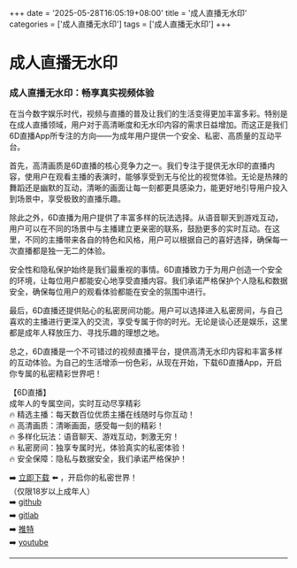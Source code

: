 +++
date = '2025-05-28T16:05:19+08:00'
title = '成人直播无水印'
categories = ['成人直播无水印']
tags = ['成人直播无水印']
+++

# 成人直播无水印

### 成人直播无水印：畅享真实视频体验

在当今数字娱乐时代，视频与直播的普及让我们的生活变得更加丰富多彩。特别是在成人直播领域，用户对于高清晰度和无水印内容的需求日益增加。而这正是我们6D直播App所专注的方向——为成年用户提供一个安全、私密、高质量的互动平台。

首先，高清画质是6D直播的核心竞争力之一。我们专注于提供无水印的直播内容，使用户在观看主播的表演时，能够享受到无与伦比的视觉体验。无论是热辣的舞蹈还是幽默的互动，清晰的画面让每一刻都更具感染力，能更好地引导用户投入到场景中，享受极致的直播乐趣。

除此之外，6D直播为用户提供了丰富多样的玩法选择。从语音聊天到游戏互动，用户可以在不同的场景中与主播建立更亲密的联系，鼓励更多的实时互动。在这里，不同的主播带来各自的特色和风格，用户可以根据自己的喜好选择，确保每一次直播都是独一无二的体验。

安全性和隐私保护始终是我们最重视的事情。6D直播致力于为用户创造一个安全的环境，让每位用户都能安心地享受直播内容。我们承诺严格保护个人隐私和数据安全，确保每位用户的观看体验都能在安全的氛围中进行。

最后，6D直播还提供贴心的私密房间功能。用户可以选择进入私密房间，与自己喜欢的主播进行更深入的交流，享受专属于你的时光。无论是谈心还是娱乐，这里都是成年人释放压力、寻找乐趣的理想之地。

总之，6D直播是一个不可错过的视频直播平台，提供高清无水印内容和丰富多样的互动体验。为自己的生活增添一份色彩，从现在开始，下载6D直播App，开启你专属的私密精彩世界吧！

【6D直播】  
成年人的专属空间，实时互动尽享精彩  
🔥 精选主播：每天数百位优质主播在线随时与你互动！  
🔥 高清画质：清晰画面，感受每一刻的精彩！  
🔥 多样化玩法：语音聊天、游戏互动，刺激无穷！  
🔥 私密房间：独享专属时光，体验真实的私密体验！  
🔥 安全保障：隐私与数据安全，我们承诺严格保护！  

➡️ [立即下载](https://down123.s3.ap-east-1.amazonaws.com/down/down.html?channelCode=blog) ⬅️ ，开启你的私密世界！  
（仅限18岁以上成年人）  
➡️ [github](https://aldult-live.github.io/)  
➡️ [gitlab](https://seo-09598d.gitlab.io/)  
➡️ [推特](https://x.com/wegame33)  
➡️ [youtube](https://www.youtube.com/@6Dlive)

---
